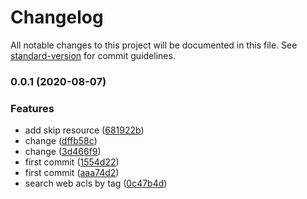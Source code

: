 # Changelog

All notable changes to this project will be documented in this file. See [standard-version](https://github.com/conventional-changelog/standard-version) for commit guidelines.

### 0.0.1 (2020-08-07)


### Features

* add skip resource ([681922b](https://github.com/w4rlock/serverless-waf-association/commit/681922b46cab52e5405a7876ba85a2b8155395c3))
* change ([dffb58c](https://github.com/w4rlock/serverless-waf-association/commit/dffb58cc478aa197cc936d46926c085ad85c5834))
* change ([3d466f9](https://github.com/w4rlock/serverless-waf-association/commit/3d466f9e3723f343769e5a9fab36b51b044b5845))
* first commit ([1554d22](https://github.com/w4rlock/serverless-waf-association/commit/1554d22ef721b64928fd78e0538ae4567898bdb1))
* first commit ([aaa74d2](https://github.com/w4rlock/serverless-waf-association/commit/aaa74d2526bf96bbcfabdcf5679e49bde33787be))
* search web acls by tag ([0c47b4d](https://github.com/w4rlock/serverless-waf-association/commit/0c47b4d20146581aa966cb7c6419d99c7ceb3ef6))
